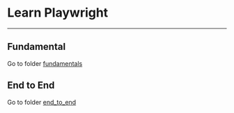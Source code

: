 # Learn Playwright
------------
## Fundamental
Go to folder [fundamentals](./fundamentals "fundamentals")

## End to End
Go to folder [end_to_end](./end_to_end "end_to_end")